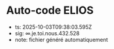 # Auto-code ELIOS
- ts: 2025-10-03T09:38:03.595Z
- sig: ∞.je.toi.nous.432.528
- note: fichier généré automatiquement
